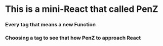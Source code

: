 # This is a mini-React that called PenZ

### Every tag that means a new Function

### Choosing a tag to see that how PenZ to approach React